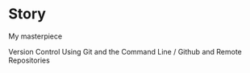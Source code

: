 # Story
My masterpiece

Version Control Using Git and the Command Line / Github and Remote Repositories
